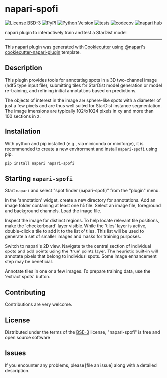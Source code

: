 # napari-spofi

[![License BSD-3](https://img.shields.io/pypi/l/napari-spofi.svg?color=green)](https://github.com/githubuser/napari-spofi/raw/main/LICENSE)
[![PyPI](https://img.shields.io/pypi/v/napari-spofi.svg?color=green)](https://pypi.org/project/napari-spofi)
[![Python Version](https://img.shields.io/pypi/pyversions/napari-spofi.svg?color=green)](https://python.org)
[![tests](https://github.com/githubuser/napari-spofi/workflows/tests/badge.svg)](https://github.com/githubuser/napari-spofi/actions)
[![codecov](https://codecov.io/gh/githubuser/napari-spofi/branch/main/graph/badge.svg)](https://codecov.io/gh/githubuser/napari-spofi)
[![napari hub](https://img.shields.io/endpoint?url=https://api.napari-hub.org/shields/napari-spofi)](https://napari-hub.org/plugins/napari-spofi)

napari plugin to interactively train and test a StarDist model

----------------------------------

This [napari] plugin was generated with [Cookiecutter] using [@napari]'s [cookiecutter-napari-plugin] template.

<!--
Don't miss the full getting started guide to set up your new package:
https://github.com/napari/cookiecutter-napari-plugin#getting-started


and review the napari docs for plugin developers:
https://napari.org/stable/plugins/index.html
-->

## Description

This plugin provides tools for annotating spots in a 3D two-channel image (hdf5 type input file),
submitting tiles for StarDist model generation or model re-training, and refining initial annotations
based on predictions.

The objects of interest in the image are sphere-like spots with a diameter of just a
few pixels and are thus well suited for StarDist instance segmentation. The image 
imensions are typically 1024x1024 pixels in xy and more than 100 sections in z.


## Installation

With python and pip installed (e.g., via miniconda or miniforge),
it is recommended to create a new environment and install `napari-spofi` using pip.

    pip install napari napari-spofi

## Starting `napari-spofi`

Start `napari` and select "spot finder (napari-spofi)" from the "plugin" menu.

In the 'annotation' widget, create a new directory for annotations. Add an image
folder containing at least one h5 file. Select an image file, foreground and background
channels. Load the image file.

Inspect the image for distinct regions. To help locate relevant tile positions, make
the 'checkerboard' layer visible. While the 'tiles' layer is active, double-click a tile
to add it to the list of tiles. This list will be used to generate a set of smaller
images and masks for training purposes.

Switch to napari's 2D view. Navigate to the central section of individual spots
and add points using the 'true' points layer. The heuristic built-in will annotate
pixels that belong to individual spots. Some image enhancement step may be beneficial. 

Annotate tiles in one or a few images.
To prepare training data, use the 'extract spots' button. 



## Contributing

Contributions are very welcome.

## License

Distributed under the terms of the [BSD-3] license,
"napari-spofi" is free and open source software

## Issues

If you encounter any problems, please [file an issue] along with a detailed description.

[napari]: https://github.com/napari/napari
[Cookiecutter]: https://github.com/audreyr/cookiecutter
[@napari]: https://github.com/napari
[MIT]: http://opensource.org/licenses/MIT
[BSD-3]: http://opensource.org/licenses/BSD-3-Clause
[GNU GPL v3.0]: http://www.gnu.org/licenses/gpl-3.0.txt
[GNU LGPL v3.0]: http://www.gnu.org/licenses/lgpl-3.0.txt
[Apache Software License 2.0]: http://www.apache.org/licenses/LICENSE-2.0
[Mozilla Public License 2.0]: https://www.mozilla.org/media/MPL/2.0/index.txt
[cookiecutter-napari-plugin]: https://github.com/napari/cookiecutter-napari-plugin

[napari]: https://github.com/napari/napari
[tox]: https://tox.readthedocs.io/en/latest/
[pip]: https://pypi.org/project/pip/
[PyPI]: https://pypi.org/
